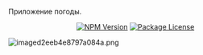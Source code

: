 Приложение погоды.
<p align="center">
  <a href="https://www.npmjs.com/~nestjscore" target="_blank"><img src="https://img.shields.io/npm/v/@nestjs/core.svg" alt="NPM Version" /></a>
  <a href="https://www.npmjs.com/~nestjscore" target="_blank"><img src="https://img.shields.io/npm/l/@nestjs/core.svg" alt="Package License" /></a>
</p>

![imaged2eeb4e8797a084a.png](https://ie.wampi.ru/2022/08/26/imaged2eeb4e8797a084a.png)
